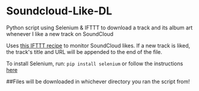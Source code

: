 # Soundcloud-Like-DL
Python script using Selenium &amp; IFTTT to download a track and its album art whenever I like a new track on SoundCloud

Uses [this IFTTT recipe](https://goo.gl/556rKd) to monitor SoundCloud likes. If a new track is liked, the track's title and URL will be appended to the end of the file.

To install Selenium, run: `pip install selenium` or follow the instructions [here](http://goo.gl/JmxrPT)

##Files will be downloaded in whichever directory you ran the script from!